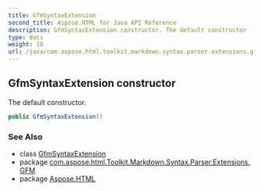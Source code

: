 ```yaml
---
title: GfmSyntaxExtension
second_title: Aspose.HTML for Java API Reference
description: GfmSyntaxExtension constructor. The default constructor
type: docs
weight: 10
url: /java/com.aspose.html.toolkit.markdown.syntax.parser.extensions.gfm/gfmsyntaxextension/gfmsyntaxextension/
---
```

## GfmSyntaxExtension constructor

The default constructor.

```java
public GfmSyntaxExtension()
```

### See Also

* class [GfmSyntaxExtension](../)
* package [com.aspose.html.Toolkit.Markdown.Syntax.Parser.Extensions.GFM](../../gfmsyntaxextension/)
* package [Aspose.HTML](../../../)
